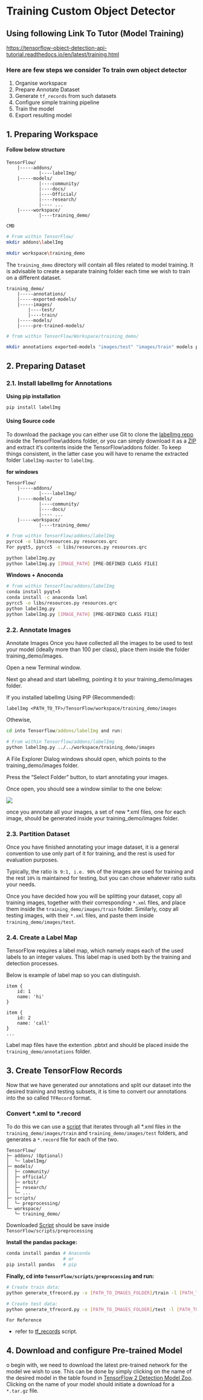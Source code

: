 # Training Custom Object Detector
## Using following Link To Tutor (Model Training)
https://tensorflow-object-detection-api-tutorial.readthedocs.io/en/latest/training.html

### Here are few steps we consider To train own object detector

1. Organise workspace 
2. Prepare Annotate Dataset
3. Generate `tf_records` from such datasets
4. Configure simple training pipeline
5. Train the model
6. Export resulting model

## 1. Preparing Workspace
#### Follow below structure 
```
TensorFlow/
    |-----addons/
            |----labelImg/
    |-----models/
            |----community/
            |----docs/
            |----Official/
            |----research/
            |---- ...
    |-----workspace/
            |----training_demo/
``` 
`CMD`
```sh
# From within TensorFlow/
mkdir addons\labelImg

mkdir workspace\training_demo
```
The `training_demo` directory will contain all files related to model training.
It is advisable to create a separate training folder each time we wish to train on a different dataset.

```
training_demo/
    |-----annotations/
    |-----exported-models/
    |-----images/
        |----test/
        |----train/
    |-----models/
    |-----pre-trained-models/
``` 
```sh
# from within TensorFlow/Workspace/training_demo/

mkdir annotations exported-models "images/test" "images/train" models pre-trained-models
```

## 2. Preparing Dataset

### 2.1. Install labelImg for Annotations  
<b>Using pip installation</b>
```sh
pip install labelImg
```

#### Using Source code
To download the package you can either use Git to clone the <a href = "https://github.com/HumanSignal/labelImg">labelImg repo</a> inside the TensorFlow\addons folder, or you can simply download it as a <a href="https://github.com/tzutalin/labelImg/archive/master.zip">ZIP</a> and extract it’s contents inside the TensorFlow\addons folder. To keep things consistent, in the latter case you will have to rename the extracted folder `labelImg-master` to `labelImg`.   

<b>for windows</b>
```
TensorFlow/
    |-----addons/
            |----labelImg/
    |-----models/
            |----community/
            |----docs/
            |---- ...
    |-----workspace/
            |----training_demo/
```
```sh
# from within TensorFlow/addons/labelImg
pyrcc4 -o libs/resources.py resources.qrc
For pyqt5, pyrcc5 -o libs/resources.py resources.qrc

python labelImg.py
python labelImg.py [IMAGE_PATH] [PRE-DEFINED CLASS FILE]
```

<b>Windows + Anoconda</b>
```sh
# from within TensorFlow/addons/labelImg
conda install pyqt=5
conda install -c anaconda lxml
pyrcc5 -o libs/resources.py resources.qrc
python labelImg.py
python labelImg.py [IMAGE_PATH] [PRE-DEFINED CLASS FILE]
```

### 2.2. Annotate Images
Annotate Images
Once you have collected all the images to be used to test your model (ideally more than 100 per class), place them inside the folder training_demo/images.

Open a new Terminal window.

Next go ahead and start labelImg, pointing it to your training_demo/images folder.

If you installed labelImg Using PIP (Recommended):
```
labelImg <PATH_TO_TF>/TensorFlow/workspace/training_demo/images
```
Othewise, 
```cmd
cd into Tensorflow/addons/labelImg and run:
```
```sh 
# From within Tensorflow/addons/labelImg
python labelImg.py ../../workspace/training_demo/images
```
A File Explorer Dialog windows should open, which points to the training_demo/images folder.

Press the “Select Folder” button, to start annotating your images.

Once open, you should see a window similar to the one below:

<img src="..\repo_files\labelImg.jpg">

once you annotate all your images, a set of new *.xml files, one for each image, should be generated inside your training_demo/images folder.

### 2.3. Partition Dataset
<p>Once you have finished annotating your image dataset, it is a general convention to use only part of it for training, and the rest is used for evaluation purposes.
</p>

Typically, the ratio is` 9:1, i.e. 90%` of the images are used for training and the rest `10%` is maintained for testing, but you can chose whatever ratio suits your needs.

Once you have decided how you will be splitting your dataset, copy all training images, together with their corresponding `*.xml` files, and place them inside the `training_demo/images/train` folder. Similarly, copy all testing images, with their `*.xml` files, and paste them inside `training_demo/images/test`.

### 2.4. Create a Label Map
TensorFlow requires a label map, which namely maps each of the used labels to an integer values. This label map is used both by the training and detection processes.

Below is example of label map so you can distinguish.
```
item {
    id: 1
    name: 'hi'
}

item {
    id: 2
    name: 'call'
}
...
```

Label map files have the extention .pbtxt and should be placed inside the `training_demo/annotations` folder.

## 3. Create TensorFlow Records
Now that we have generated our annotations and split our dataset into the desired training and testing subsets, it is time to convert our annotations into the so called `TFRecord` format.

### Convert *.xml to *.record

To do this we can use a <a href="https://tensorflow-object-detection-api-tutorial.readthedocs.io/en/latest/_downloads/da4babe668a8afb093cc7776d7e630f3/generate_tfrecord.py">script</a> that iterates through all *.xml files in the `training_demo/images/train` and `training_demo/images/test` folders, and generates a `*.record` file for each of the two. 

```
TensorFlow/
├─ addons/ (Optional)
│  └─ labelImg/
├─ models/
│  ├─ community/
│  ├─ official/
│  ├─ orbit/
│  ├─ research/
│  └─ ...
├─ scripts/
│  └─ preprocessing/
└─ workspace/
   └─ training_demo/
```
Downloaded <a href="https://tensorflow-object-detection-api-tutorial.readthedocs.io/en/latest/_downloads/da4babe668a8afb093cc7776d7e630f3/generate_tfrecord.py">Script</a> should be save inside `TensorFlow/scripts/preprocessing`

**Install the pandas package:**
```sh
conda install pandas # Anaconda
                     # or
pip install pandas   # pip
```
**Finally, cd into `TensorFlow/scripts/preprocessing` and run:**

```sh
# Create train data:
python generate_tfrecord.py -x [PATH_TO_IMAGES_FOLDER]/train -l [PATH_TO_ANNOTATIONS_FOLDER]/label_map.pbtxt -o [PATH_TO_ANNOTATIONS_FOLDER]/train.record

# Create test data:
python generate_tfrecord.py -x [PATH_TO_IMAGES_FOLDER]/test -l [PATH_TO_ANNOTATIONS_FOLDER]/label_map.pbtxt -o [PATH_TO_ANNOTATIONS_FOLDER]/test.record
```

`For Reference`  
- refer to <a href="[tf_record_generation.py](https://github.com/sbkr74/tfod-v1/blob/main/tf_record_generation.py)">tf_records</a> script.


## 4. Download and configure Pre-trained Model
o begin with, we need to download the latest pre-trained network for the model we wish to use. This can be done by simply clicking on the name of the desired model in the table found in <a href ="https://github.com/tensorflow/models/blob/master/research/object_detection/g3doc/tf2_detection_zoo.md">TensorFlow 2 Detection Model Zoo</a>. Clicking on the name of your model should initiate a download for a `*.tar.gz` file.